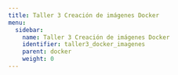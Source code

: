 ```yaml
---
title: Taller 3 Creación de imágenes Docker
menu:
  sidebar:
    name: Taller 3 Creación de imágenes Docker
    identifier: taller3_docker_imagenes
    parent: docker
    weight: 0
---
```

